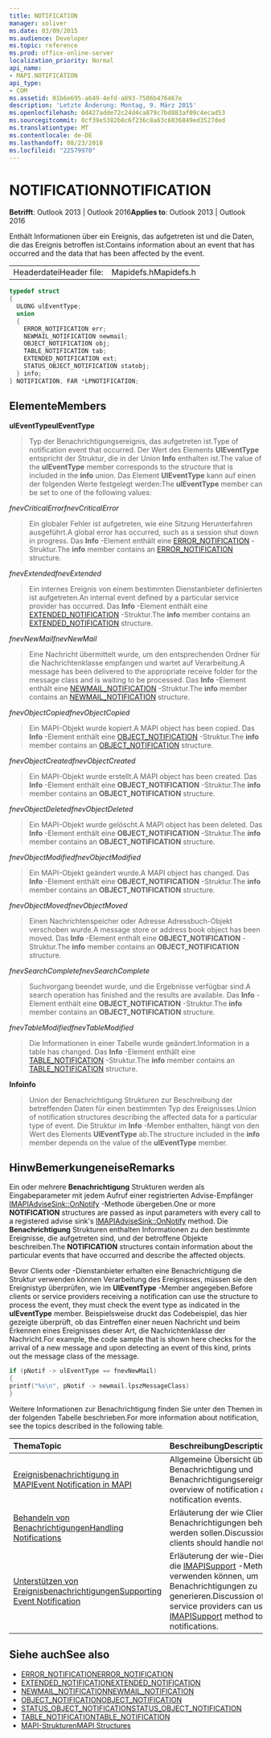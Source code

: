 ```yaml
---
title: NOTIFICATION
manager: soliver
ms.date: 03/09/2015
ms.audience: Developer
ms.topic: reference
ms.prod: office-online-server
localization_priority: Normal
api_name:
- MAPI.NOTIFICATION
api_type:
- COM
ms.assetid: 01b6e695-a649-4efd-a893-7586b476467e
description: 'Letzte Änderung: Montag, 9. März 2015'
ms.openlocfilehash: 0d427adde72c24d4ca879c7bd883af09c4ecad53
ms.sourcegitcommit: 0cf39e5382b8c6f236c8a63c6036849ed3527ded
ms.translationtype: MT
ms.contentlocale: de-DE
ms.lasthandoff: 08/23/2018
ms.locfileid: "22579970"
---
```

# <a name="notification"></a><span data-ttu-id="4a82d-103">NOTIFICATION</span><span class="sxs-lookup"><span data-stu-id="4a82d-103">NOTIFICATION</span></span>
 
<span data-ttu-id="4a82d-104">**Betrifft**: Outlook 2013 | Outlook 2016</span><span class="sxs-lookup"><span data-stu-id="4a82d-104">**Applies to**: Outlook 2013 | Outlook 2016</span></span> 
  
<span data-ttu-id="4a82d-105">Enthält Informationen über ein Ereignis, das aufgetreten ist und die Daten, die das Ereignis betroffen ist.</span><span class="sxs-lookup"><span data-stu-id="4a82d-105">Contains information about an event that has occurred and the data that has been affected by the event.</span></span>
  
|||
|:-----|:-----|
|<span data-ttu-id="4a82d-106">Headerdatei</span><span class="sxs-lookup"><span data-stu-id="4a82d-106">Header file:</span></span>  <br/> |<span data-ttu-id="4a82d-107">Mapidefs.h</span><span class="sxs-lookup"><span data-stu-id="4a82d-107">Mapidefs.h</span></span>  <br/> |
   
```cpp
typedef struct
{
  ULONG ulEventType;
  union
  {
    ERROR_NOTIFICATION err;
    NEWMAIL_NOTIFICATION newmail;
    OBJECT_NOTIFICATION obj;
    TABLE_NOTIFICATION tab;
    EXTENDED_NOTIFICATION ext;
    STATUS_OBJECT_NOTIFICATION statobj;
  } info;
} NOTIFICATION, FAR *LPNOTIFICATION;

```

## <a name="members"></a><span data-ttu-id="4a82d-108">Elemente</span><span class="sxs-lookup"><span data-stu-id="4a82d-108">Members</span></span>

<span data-ttu-id="4a82d-109">**ulEventType**</span><span class="sxs-lookup"><span data-stu-id="4a82d-109">**ulEventType**</span></span>
  
> <span data-ttu-id="4a82d-110">Typ der Benachrichtigungsereignis, das aufgetreten ist.</span><span class="sxs-lookup"><span data-stu-id="4a82d-110">Type of notification event that occurred.</span></span> <span data-ttu-id="4a82d-111">Der Wert des Elements **UlEventType** entspricht der Struktur, die in der Union **Info** enthalten ist.</span><span class="sxs-lookup"><span data-stu-id="4a82d-111">The value of the **ulEventType** member corresponds to the structure that is included in the **info** union.</span></span> <span data-ttu-id="4a82d-112">Das Element **UlEventType** kann auf einen der folgenden Werte festgelegt werden:</span><span class="sxs-lookup"><span data-stu-id="4a82d-112">The **ulEventType** member can be set to one of the following values:</span></span> 
    
 <span data-ttu-id="4a82d-113">_fnevCriticalError_</span><span class="sxs-lookup"><span data-stu-id="4a82d-113">_fnevCriticalError_</span></span>
  
> <span data-ttu-id="4a82d-114">Ein globaler Fehler ist aufgetreten, wie eine Sitzung Herunterfahren ausgeführt.</span><span class="sxs-lookup"><span data-stu-id="4a82d-114">A global error has occurred, such as a session shut down in progress.</span></span> <span data-ttu-id="4a82d-115">Das **Info** -Element enthält eine [ERROR_NOTIFICATION](error_notification.md) -Struktur.</span><span class="sxs-lookup"><span data-stu-id="4a82d-115">The **info** member contains an [ERROR_NOTIFICATION](error_notification.md) structure.</span></span> 
    
 <span data-ttu-id="4a82d-116">_fnevExtended_</span><span class="sxs-lookup"><span data-stu-id="4a82d-116">_fnevExtended_</span></span>
  
> <span data-ttu-id="4a82d-117">Ein internes Ereignis von einem bestimmten Dienstanbieter definierten ist aufgetreten.</span><span class="sxs-lookup"><span data-stu-id="4a82d-117">An internal event defined by a particular service provider has occurred.</span></span> <span data-ttu-id="4a82d-118">Das **Info** -Element enthält eine [EXTENDED_NOTIFICATION](extended_notification.md) -Struktur.</span><span class="sxs-lookup"><span data-stu-id="4a82d-118">The **info** member contains an [EXTENDED_NOTIFICATION](extended_notification.md) structure.</span></span> 
    
 <span data-ttu-id="4a82d-119">_fnevNewMail_</span><span class="sxs-lookup"><span data-stu-id="4a82d-119">_fnevNewMail_</span></span>
  
> <span data-ttu-id="4a82d-120">Eine Nachricht übermittelt wurde, um den entsprechenden Ordner für die Nachrichtenklasse empfangen und wartet auf Verarbeitung.</span><span class="sxs-lookup"><span data-stu-id="4a82d-120">A message has been delivered to the appropriate receive folder for the message class and is waiting to be processed.</span></span> <span data-ttu-id="4a82d-121">Das **Info** -Element enthält eine [NEWMAIL_NOTIFICATION](newmail_notification.md) -Struktur.</span><span class="sxs-lookup"><span data-stu-id="4a82d-121">The **info** member contains an [NEWMAIL_NOTIFICATION](newmail_notification.md) structure.</span></span> 
    
 <span data-ttu-id="4a82d-122">_fnevObjectCopied_</span><span class="sxs-lookup"><span data-stu-id="4a82d-122">_fnevObjectCopied_</span></span>
  
> <span data-ttu-id="4a82d-123">Ein MAPI-Objekt wurde kopiert.</span><span class="sxs-lookup"><span data-stu-id="4a82d-123">A MAPI object has been copied.</span></span> <span data-ttu-id="4a82d-124">Das **Info** -Element enthält eine [OBJECT_NOTIFICATION](object_notification.md) -Struktur.</span><span class="sxs-lookup"><span data-stu-id="4a82d-124">The **info** member contains an [OBJECT_NOTIFICATION](object_notification.md) structure.</span></span> 
    
 <span data-ttu-id="4a82d-125">_fnevObjectCreated_</span><span class="sxs-lookup"><span data-stu-id="4a82d-125">_fnevObjectCreated_</span></span>
  
> <span data-ttu-id="4a82d-126">Ein MAPI-Objekt wurde erstellt.</span><span class="sxs-lookup"><span data-stu-id="4a82d-126">A MAPI object has been created.</span></span> <span data-ttu-id="4a82d-127">Das **Info** -Element enthält eine **OBJECT_NOTIFICATION** -Struktur.</span><span class="sxs-lookup"><span data-stu-id="4a82d-127">The **info** member contains an **OBJECT_NOTIFICATION** structure.</span></span> 
    
 <span data-ttu-id="4a82d-128">_fnevObjectDeleted_</span><span class="sxs-lookup"><span data-stu-id="4a82d-128">_fnevObjectDeleted_</span></span>
  
> <span data-ttu-id="4a82d-129">Ein MAPI-Objekt wurde gelöscht.</span><span class="sxs-lookup"><span data-stu-id="4a82d-129">A MAPI object has been deleted.</span></span> <span data-ttu-id="4a82d-130">Das **Info** -Element enthält eine **OBJECT_NOTIFICATION** -Struktur.</span><span class="sxs-lookup"><span data-stu-id="4a82d-130">The **info** member contains an **OBJECT_NOTIFICATION** structure.</span></span> 
    
 <span data-ttu-id="4a82d-131">_fnevObjectModified_</span><span class="sxs-lookup"><span data-stu-id="4a82d-131">_fnevObjectModified_</span></span>
  
> <span data-ttu-id="4a82d-132">Ein MAPI-Objekt geändert wurde.</span><span class="sxs-lookup"><span data-stu-id="4a82d-132">A MAPI object has changed.</span></span> <span data-ttu-id="4a82d-133">Das **Info** -Element enthält eine **OBJECT_NOTIFICATION** -Struktur.</span><span class="sxs-lookup"><span data-stu-id="4a82d-133">The **info** member contains an **OBJECT_NOTIFICATION** structure.</span></span> 
    
 <span data-ttu-id="4a82d-134">_fnevObjectMoved_</span><span class="sxs-lookup"><span data-stu-id="4a82d-134">_fnevObjectMoved_</span></span>
  
> <span data-ttu-id="4a82d-135">Einen Nachrichtenspeicher oder Adresse Adressbuch-Objekt verschoben wurde.</span><span class="sxs-lookup"><span data-stu-id="4a82d-135">A message store or address book object has been moved.</span></span> <span data-ttu-id="4a82d-136">Das **Info** -Element enthält eine **OBJECT_NOTIFICATION** -Struktur.</span><span class="sxs-lookup"><span data-stu-id="4a82d-136">The **info** member contains an **OBJECT_NOTIFICATION** structure.</span></span> 
    
 <span data-ttu-id="4a82d-137">_fnevSearchComplete_</span><span class="sxs-lookup"><span data-stu-id="4a82d-137">_fnevSearchComplete_</span></span>
  
> <span data-ttu-id="4a82d-138">Suchvorgang beendet wurde, und die Ergebnisse verfügbar sind.</span><span class="sxs-lookup"><span data-stu-id="4a82d-138">A search operation has finished and the results are available.</span></span> <span data-ttu-id="4a82d-139">Das **Info** -Element enthält eine **OBJECT_NOTIFICATION** -Struktur.</span><span class="sxs-lookup"><span data-stu-id="4a82d-139">The **info** member contains an **OBJECT_NOTIFICATION** structure.</span></span> 
    
 <span data-ttu-id="4a82d-140">_fnevTableModified_</span><span class="sxs-lookup"><span data-stu-id="4a82d-140">_fnevTableModified_</span></span>
  
> <span data-ttu-id="4a82d-141">Die Informationen in einer Tabelle wurde geändert.</span><span class="sxs-lookup"><span data-stu-id="4a82d-141">Information in a table has changed.</span></span> <span data-ttu-id="4a82d-142">Das **Info** -Element enthält eine [TABLE_NOTIFICATION](table_notification.md) -Struktur.</span><span class="sxs-lookup"><span data-stu-id="4a82d-142">The **info** member contains an [TABLE_NOTIFICATION](table_notification.md) structure.</span></span> 
    
<span data-ttu-id="4a82d-143">**Info**</span><span class="sxs-lookup"><span data-stu-id="4a82d-143">**info**</span></span>
  
> <span data-ttu-id="4a82d-144">Union der Benachrichtigung Strukturen zur Beschreibung der betreffenden Daten für einen bestimmten Typ des Ereignisses.</span><span class="sxs-lookup"><span data-stu-id="4a82d-144">Union of notification structures describing the affected data for a particular type of event.</span></span> <span data-ttu-id="4a82d-145">Die Struktur im **Info** -Member enthalten, hängt von den Wert des Elements **UlEventType** ab.</span><span class="sxs-lookup"><span data-stu-id="4a82d-145">The structure included in the **info** member depends on the value of the **ulEventType** member.</span></span> 
    
## <a name="remarks"></a><span data-ttu-id="4a82d-146">HinwBemerkungeneise</span><span class="sxs-lookup"><span data-stu-id="4a82d-146">Remarks</span></span>

<span data-ttu-id="4a82d-147">Ein oder mehrere **Benachrichtigung** Strukturen werden als Eingabeparameter mit jedem Aufruf einer registrierten Advise-Empfänger [IMAPIAdviseSink::OnNotify](imapiadvisesink-onnotify.md) -Methode übergeben.</span><span class="sxs-lookup"><span data-stu-id="4a82d-147">One or more **NOTIFICATION** structures are passed as input parameters with every call to a registered advise sink's [IMAPIAdviseSink::OnNotify](imapiadvisesink-onnotify.md) method.</span></span> <span data-ttu-id="4a82d-148">Die **Benachrichtigung** Strukturen enthalten Informationen zu den bestimmte Ereignisse, die aufgetreten sind, und der betroffene Objekte beschreiben.</span><span class="sxs-lookup"><span data-stu-id="4a82d-148">The **NOTIFICATION** structures contain information about the particular events that have occurred and describe the affected objects.</span></span> 
  
<span data-ttu-id="4a82d-149">Bevor Clients oder -Dienstanbieter erhalten eine Benachrichtigung die Struktur verwenden können Verarbeitung des Ereignisses, müssen sie den Ereignistyp überprüfen, wie im **UlEventType** -Member angegeben.</span><span class="sxs-lookup"><span data-stu-id="4a82d-149">Before clients or service providers receiving a notification can use the structure to process the event, they must check the event type as indicated in the **ulEventType** member.</span></span> <span data-ttu-id="4a82d-150">Beispielsweise druckt das Codebeispiel, das hier gezeigte überprüft, ob das Eintreffen einer neuen Nachricht und beim Erkennen eines Ereignisses dieser Art, die Nachrichtenklasse der Nachricht.</span><span class="sxs-lookup"><span data-stu-id="4a82d-150">For example, the code sample that is shown here checks for the arrival of a new message and upon detecting an event of this kind, prints out the message class of the message.</span></span> 
  
```cpp
if (pNotif -> ulEventType == fnevNewMail)
{
printf("%s\n", pNotif -> newmail.lpszMessageClass)
}

```

<span data-ttu-id="4a82d-151">Weitere Informationen zur Benachrichtigung finden Sie unter den Themen in der folgenden Tabelle beschrieben.</span><span class="sxs-lookup"><span data-stu-id="4a82d-151">For more information about notification, see the topics described in the following table.</span></span>
  
|<span data-ttu-id="4a82d-152">**Thema**</span><span class="sxs-lookup"><span data-stu-id="4a82d-152">**Topic**</span></span>|<span data-ttu-id="4a82d-153">**Beschreibung**</span><span class="sxs-lookup"><span data-stu-id="4a82d-153">**Description**</span></span>|
|:-----|:-----|
|[<span data-ttu-id="4a82d-154">Ereignisbenachrichtigung in MAPI</span><span class="sxs-lookup"><span data-stu-id="4a82d-154">Event Notification in MAPI</span></span>](event-notification-in-mapi.md) <br/> |<span data-ttu-id="4a82d-155">Allgemeine Übersicht über die Benachrichtigung und Benachrichtigungsereignisse.</span><span class="sxs-lookup"><span data-stu-id="4a82d-155">General overview of notification and notification events.</span></span>  <br/> |
|[<span data-ttu-id="4a82d-156">Behandeln von Benachrichtigungen</span><span class="sxs-lookup"><span data-stu-id="4a82d-156">Handling Notifications</span></span>](handling-notifications.md) <br/> |<span data-ttu-id="4a82d-157">Erläuterung der wie Clients Benachrichtigungen behandelt werden sollen.</span><span class="sxs-lookup"><span data-stu-id="4a82d-157">Discussion of how clients should handle notifications.</span></span>  <br/> |
|[<span data-ttu-id="4a82d-158">Unterstützen von Ereignisbenachrichtigungen</span><span class="sxs-lookup"><span data-stu-id="4a82d-158">Supporting Event Notification</span></span>](supporting-event-notification.md) <br/> |<span data-ttu-id="4a82d-159">Erläuterung der wie-Dienstanbieter die [IMAPISupport](imapisupportiunknown.md) -Methode verwenden können, um Benachrichtigungen zu generieren.</span><span class="sxs-lookup"><span data-stu-id="4a82d-159">Discussion of how service providers can use the [IMAPISupport](imapisupportiunknown.md) method to generate notifications.</span></span>  <br/> |
   
## <a name="see-also"></a><span data-ttu-id="4a82d-160">Siehe auch</span><span class="sxs-lookup"><span data-stu-id="4a82d-160">See also</span></span>


- [<span data-ttu-id="4a82d-161">ERROR_NOTIFICATION</span><span class="sxs-lookup"><span data-stu-id="4a82d-161">ERROR_NOTIFICATION</span></span>](error_notification.md)  
- [<span data-ttu-id="4a82d-162">EXTENDED_NOTIFICATION</span><span class="sxs-lookup"><span data-stu-id="4a82d-162">EXTENDED_NOTIFICATION</span></span>](extended_notification.md)  
- [<span data-ttu-id="4a82d-163">NEWMAIL_NOTIFICATION</span><span class="sxs-lookup"><span data-stu-id="4a82d-163">NEWMAIL_NOTIFICATION</span></span>](newmail_notification.md)  
- [<span data-ttu-id="4a82d-164">OBJECT_NOTIFICATION</span><span class="sxs-lookup"><span data-stu-id="4a82d-164">OBJECT_NOTIFICATION</span></span>](object_notification.md)  
- [<span data-ttu-id="4a82d-165">STATUS_OBJECT_NOTIFICATION</span><span class="sxs-lookup"><span data-stu-id="4a82d-165">STATUS_OBJECT_NOTIFICATION</span></span>](status_object_notification.md)  
- [<span data-ttu-id="4a82d-166">TABLE_NOTIFICATION</span><span class="sxs-lookup"><span data-stu-id="4a82d-166">TABLE_NOTIFICATION</span></span>](table_notification.md)
- [<span data-ttu-id="4a82d-167">MAPI-Strukturen</span><span class="sxs-lookup"><span data-stu-id="4a82d-167">MAPI Structures</span></span>](mapi-structures.md)


